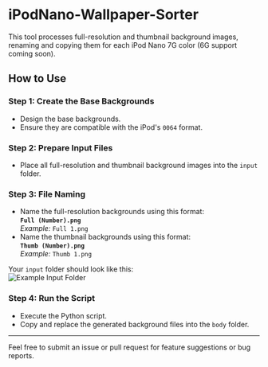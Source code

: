 # iPodNano-Wallpaper-Sorter

This tool processes full-resolution and thumbnail background images, renaming and copying them for each iPod Nano 7G color (6G support coming soon). 

## How to Use

### Step 1: Create the Base Backgrounds
- Design the base backgrounds.  
- Ensure they are compatible with the iPod's `0064` format.  

### Step 2: Prepare Input Files
- Place all full-resolution and thumbnail background images into the `input` folder.  

### Step 3: File Naming
- Name the full-resolution backgrounds using this format:  
  **`Full (Number).png`**  
  *Example:* `Full 1.png`  
- Name the thumbnail backgrounds using this format:  
  **`Thumb (Number).png`**  
  *Example:* `Thumb 1.png`  

Your `input` folder should look like this:  
![Example Input Folder](https://github.com/user-attachments/assets/a9a18473-d07c-44ff-b63a-4116d7dc00e5)

### Step 4: Run the Script
- Execute the Python script.  
- Copy and replace the generated background files into the `body` folder.  

---

Feel free to submit an issue or pull request for feature suggestions or bug reports.
